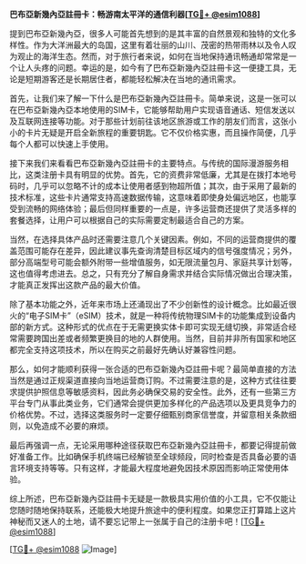 **巴布亞新幾內亞註冊卡：畅游南太平洋的通信利器[[TG💪+ @esim1088](https://t.me/s/esim1088)]**

提到巴布亞新幾內亞，很多人可能首先想到的是其丰富的自然景观和独特的文化多样性。作为大洋洲最大的岛国，这里有着壮丽的山川、茂密的热带雨林以及令人叹为观止的海洋生态。然而，对于旅行者来说，如何在当地保持通讯畅通却常常是一个让人头疼的问题。幸运的是，如今有了巴布亞新幾內亞註冊卡这一便捷工具，无论是短期游客还是长期居住者，都能轻松解决在当地的通讯需求。

首先，让我们来了解一下什么是巴布亞新幾內亞註冊卡。简单来说，这是一张可以在巴布亞新幾內亞本地使用的SIM卡，它能够帮助用户实现语音通话、短信发送以及互联网连接等功能。对于那些计划前往该地区旅游或工作的朋友们而言，这张小小的卡片无疑是开启全新旅程的重要钥匙。它不仅价格实惠，而且操作简便，几乎每个人都可以快速上手使用。

接下来我们来看看巴布亞新幾內亞註冊卡的主要特点。与传统的国际漫游服务相比，这类注册卡具有明显的优势。首先，它的资费非常低廉，尤其是在拨打本地号码时，几乎可以忽略不计的成本让使用者感到物超所值；其次，由于采用了最新的技术标准，这些卡片通常支持高速数据传输，这意味着即使身处偏远地区，也能享受到流畅的网络体验；最后但同样重要的一点是，许多运营商还提供了灵活多样的套餐选择，让用户可以根据自己的实际需要定制最适合自己的方案。

当然，在选择具体产品时还需要注意几个关键因素。例如，不同的运营商提供的覆盖范围可能存在差异，因此建议事先查询清楚目标区域内的信号强度情况；另外，部分高端型号可能会额外附带一些增值服务，如无限流量包月、家庭共享计划等，这也值得考虑进去。总之，只有充分了解自身需求并结合实际情况做出合理决策，才能真正发挥出这款产品的最大价值。

除了基本功能之外，近年来市场上还涌现出了不少创新性的设计概念。比如最近很火的“电子SIM卡”（eSIM）技术，就是一种将传统物理SIM卡的功能集成到设备内部的新方式。这种形式的优点在于无需更换实体卡即可实现无缝切换，非常适合经常需要跨国出差或者频繁更换目的地的人群使用。当然，目前并非所有国家和地区都完全支持这项技术，所以在购买之前最好先确认好兼容性问题。

那么，如何才能顺利获得一张合适的巴布亞新幾內亞註冊卡呢？最简单直接的方法当然是通过正规渠道直接向当地运营商订购。不过需要注意的是，这种方式往往要求提供护照信息等敏感资料，因此务必确保交易的安全性。此外，还有一些第三方平台专门从事此类业务，它们通常会提供更加多样化的产品选项以及更具竞争力的价格优势。不过，选择这类服务时一定要仔细甄别商家信誉度，并留意相关条款细则，以免造成不必要的麻烦。

最后再强调一点，无论采用哪种途径获取巴布亞新幾內亞註冊卡，都要记得提前做好准备工作。比如确保手机终端已经解锁至全球频段，同时检查是否具备必要的语言环境支持等等。只有这样，才能最大程度地避免因技术原因而影响正常使用体验。

综上所述，巴布亞新幾內亞註冊卡无疑是一款极具实用价值的小工具，它不仅能让您随时随地保持联系，还能极大地提升旅途中的便利程度。如果您正打算踏上这片神秘而又迷人的土地，请不要忘记带上一张属于自己的注册卡吧！[[TG💪+ @esim1088](https://t.me/s/esim1088)]

[[TG💪+ @esim1088](https://t.me/s/esim1088) ![Image](https://i.postimg.cc/4NQfJmqS/Snipaste-2025-05-13-00-14-12.png)]